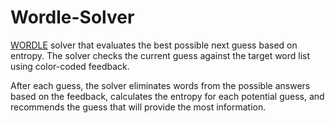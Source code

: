 # Wordle-Solver

[WORDLE](https://www.nytimes.com/games/wordle/index.html) solver that evaluates the best possible next guess based on entropy. The solver checks the current guess against the target word list using color-coded feedback.

After each guess, the solver eliminates words from the possible answers based on the feedback, calculates the entropy for each potential guess, and recommends the guess that will provide the most information.
